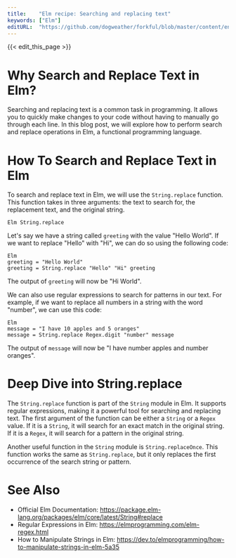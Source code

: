 ```yaml
---
title:    "Elm recipe: Searching and replacing text"
keywords: ["Elm"]
editURL:  "https://github.com/dogweather/forkful/blob/master/content/en/elm/searching-and-replacing-text.md"
---
```


{{< edit_this_page >}}

# Why Search and Replace Text in Elm?

Searching and replacing text is a common task in programming. It allows you to quickly make changes to your code without having to manually go through each line. In this blog post, we will explore how to perform search and replace operations in Elm, a functional programming language.

# How To Search and Replace Text in Elm

To search and replace text in Elm, we will use the `String.replace` function. This function takes in three arguments: the text to search for, the replacement text, and the original string.

```
Elm String.replace
```

Let's say we have a string called `greeting` with the value "Hello World". If we want to replace "Hello" with "Hi", we can do so using the following code:

```
Elm
greeting = "Hello World"
greeting = String.replace "Hello" "Hi" greeting
```

The output of `greeting` will now be "Hi World".

We can also use regular expressions to search for patterns in our text. For example, if we want to replace all numbers in a string with the word "number", we can use this code:

```
Elm
message = "I have 10 apples and 5 oranges"
message = String.replace Regex.digit "number" message
```

The output of `message` will now be "I have number apples and number oranges".

# Deep Dive into String.replace

The `String.replace` function is part of the `String` module in Elm. It supports regular expressions, making it a powerful tool for searching and replacing text. The first argument of the function can be either a `String` or a `Regex` value. If it is a `String`, it will search for an exact match in the original string. If it is a `Regex`, it will search for a pattern in the original string.

Another useful function in the `String` module is `String.replaceOnce`. This function works the same as `String.replace`, but it only replaces the first occurrence of the search string or pattern.

# See Also
- Official Elm Documentation: https://package.elm-lang.org/packages/elm/core/latest/String#replace
- Regular Expressions in Elm: https://elmprogramming.com/elm-regex.html
- How to Manipulate Strings in Elm: https://dev.to/elmprogramming/how-to-manipulate-strings-in-elm-5a35